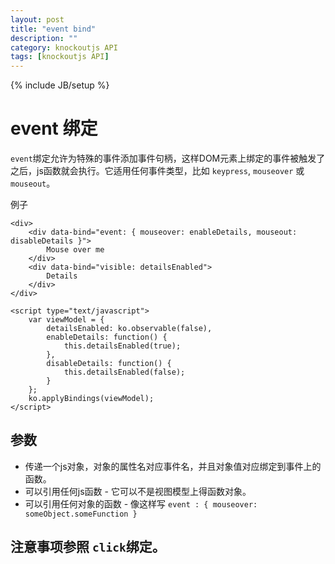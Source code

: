 ```yaml
---
layout: post
title: "event bind"
description: ""
category: knockoutjs API
tags: [knockoutjs API]
---
```

{% include JB/setup %}
# event 绑定

```event```绑定允许为特殊的事件添加事件句柄，这样DOM元素上绑定的事件被触发了之后，js函数就会执行。它适用任何事件类型，比如 ```keypress```, ```mouseover``` 或 ```mouseout```。

例子

	<div>
	    <div data-bind="event: { mouseover: enableDetails, mouseout: disableDetails }">
	        Mouse over me
	    </div>
	    <div data-bind="visible: detailsEnabled">
	        Details
	    </div>
	</div>
	 
	<script type="text/javascript">
	    var viewModel = {
	        detailsEnabled: ko.observable(false),
	        enableDetails: function() {
	            this.detailsEnabled(true);
	        },
	        disableDetails: function() {
	            this.detailsEnabled(false);
	        }
	    };
	    ko.applyBindings(viewModel);
	</script>

## 参数

 + 传递一个js对象，对象的属性名对应事件名，并且对象值对应绑定到事件上的函数。
 + 可以引用任何js函数 - 它可以不是视图模型上得函数对象。
 + 可以引用任何对象的函数 - 像这样写 ```event : { mouseover: someObject.someFunction }```

## 注意事项参照 ```click```绑定。




















